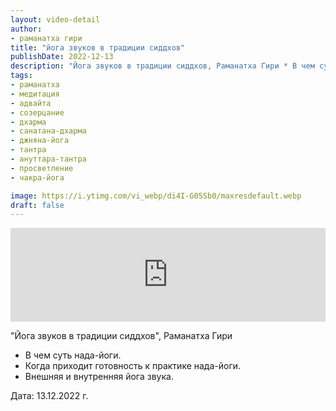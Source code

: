 ```yaml
---
layout: video-detail
author:
- раманатха гири
title: "йога звуков в традиции сиддхов"
publishDate: 2022-12-13
description: "Йога звуков в традиции сиддхов, Раманатха Гири * В чем суть нада-йоги. * Когда приходит готовность к практике нада-йоги. * Внешняя и внутренняя йога звука.   Дата  13.12.2022 г."
tags: 
- раманатха
- медитация
- адвайта
- созерцание
- дхарма
- санатана-дхарма
- джняна-йога
- тантра
- ануттара-тантра
- просветление
- чакра-йога

image: https://i.ytimg.com/vi_webp/di4I-G05Sb0/maxresdefault.webp
draft: false
---
```


<iframe width="100%" src="https://www.youtube.com/embed/di4I-G05Sb0" frameborder="0" allowfullscreen=""></iframe> 

 "Йога звуков в традиции сиддхов", Раманатха Гири

* В чем суть нада-йоги.
* Когда приходит готовность к практике нада-йоги.
* Внешняя и внутренняя йога звука.

  
 Дата: 13.12.2022 г.

  

 